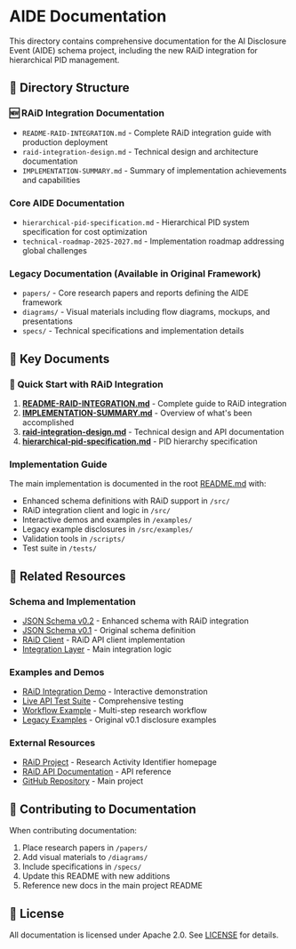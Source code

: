 # AIDE Documentation

This directory contains comprehensive documentation for the AI Disclosure Event (AIDE) schema project, including the new RAiD integration for hierarchical PID management.

## 📁 Directory Structure

### 🆕 RAiD Integration Documentation
- `README-RAID-INTEGRATION.md` - Complete RAiD integration guide with production deployment
- `raid-integration-design.md` - Technical design and architecture documentation
- `IMPLEMENTATION-SUMMARY.md` - Summary of implementation achievements and capabilities

### Core AIDE Documentation
- `hierarchical-pid-specification.md` - Hierarchical PID system specification for cost optimization
- `technical-roadmap-2025-2027.md` - Implementation roadmap addressing global challenges

### Legacy Documentation (Available in Original Framework)
- `papers/` - Core research papers and reports defining the AIDE framework
- `diagrams/` - Visual materials including flow diagrams, mockups, and presentations
- `specs/` - Technical specifications and implementation details

## 📖 Key Documents

### 🚀 Quick Start with RAiD Integration
1. **[README-RAID-INTEGRATION.md](README-RAID-INTEGRATION.md)** - Complete guide to RAiD integration
2. **[IMPLEMENTATION-SUMMARY.md](IMPLEMENTATION-SUMMARY.md)** - Overview of what's been accomplished
3. **[raid-integration-design.md](raid-integration-design.md)** - Technical design and API documentation
4. **[hierarchical-pid-specification.md](hierarchical-pid-specification.md)** - PID hierarchy specification

### Implementation Guide
The main implementation is documented in the root [README.md](../README.md) with:
- Enhanced schema definitions with RAiD support in `/src/`
- RAiD integration client and logic in `/src/`
- Interactive demos and examples in `/examples/`
- Legacy example disclosures in `/src/examples/`
- Validation tools in `/scripts/`
- Test suite in `/tests/`

## 🔗 Related Resources

### Schema and Implementation
- [JSON Schema v0.2](../src/aide_schema_v0_2.json) - Enhanced schema with RAiD integration
- [JSON Schema v0.1](../src/aide_schema_v0_1.json) - Original schema definition
- [RAiD Client](../src/raid-client.js) - RAiD API client implementation
- [Integration Layer](../src/aide-raid-integration.js) - Main integration logic

### Examples and Demos
- [RAiD Integration Demo](../examples/aide-raid-demo.js) - Interactive demonstration
- [Live API Test Suite](../examples/aide-raid-test-implementation.js) - Comprehensive testing
- [Workflow Example](../examples/aide-raid-workflow-example.json) - Multi-step research workflow
- [Legacy Examples](../src/examples/) - Original v0.1 disclosure examples

### External Resources
- [RAiD Project](https://raid.org/) - Research Activity Identifier homepage
- [RAiD API Documentation](https://api.demo.raid.org.au/swagger-ui/) - API reference
- [GitHub Repository](https://github.com/adammoore/AIDE-impl) - Main project

## 📝 Contributing to Documentation

When contributing documentation:
1. Place research papers in `/papers/`
2. Add visual materials to `/diagrams/`
3. Include specifications in `/specs/`
4. Update this README with new additions
5. Reference new docs in the main project README

## 📄 License

All documentation is licensed under Apache 2.0. See [LICENSE](../LICENSE) for details.